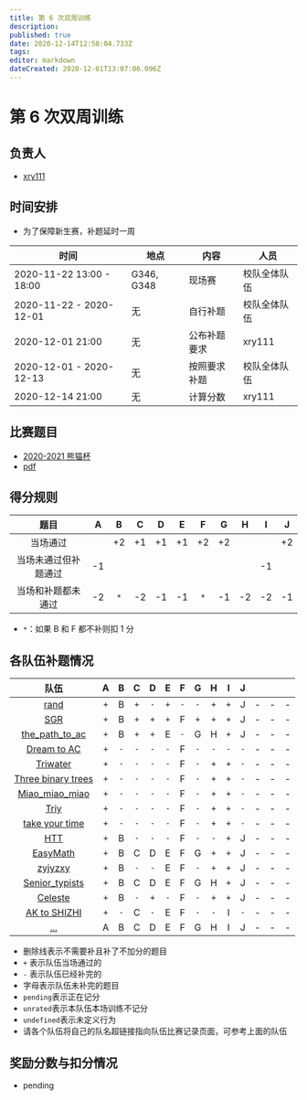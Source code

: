 ```yaml
---
title: 第 6 次双周训练
description: 
published: true
date: 2020-12-14T12:58:04.733Z
tags: 
editor: markdown
dateCreated: 2020-12-01T13:07:06.096Z
---
```


# 第 6 次双周训练

## 负责人

* [xry111](/person/xry111)

## 时间安排

* 为了保障新生赛，补题延时一周

| 时间 | 地点  | 内容 | 人员 |
|---|---|---|---|
| 2020-11-22 13:00 - 18:00 | G346, G348 | 现场赛 | 校队全体队伍 |
| 2020-11-22 - 2020-12-01 | 无 | 自行补题 | 校队全体队伍 |
| 2020-12-01 21:00 | 无 | 公布补题要求 | xry111 |
| 2020-12-01 - 2020-12-13 | 无 | 按照要求补题 | 校队全体队伍 |
| 2020-12-14 21:00 | 无 | 计算分数 | xry111 |

## 比赛题目

* [2020-2021 熊猫杯](https://codeforces.com/group/2l2uaz0vCx/contest/102870)
* [pdf](/orz-panda/2020-2021/statements.pdf)

## 得分规则
|题目|A|B|C|D|E|F|G|H|I|J|
|:-:|:-:|:-:|:-:|:-:|:-:|:-:|:-:|:-:|:-:|:-:|
|当场通过| | +2 | +1 | +1 | +1 | +2 | +2 | | | +2 |
|当场未通过但补题通过|-1| | | | | | |  | -1 | |
|当场和补题都未通过|-2| `*` |-2|-1|-1| `*` |-1|-2|-2|-1|

* `*`：如果 B 和 F 都不补则扣 1 分

## 各队伍补题情况

|队伍|A|B|C|D|E|F|G|H|I|J| | | |
|:-:|:-:|:-:|:-:|:-:|:-:|:-:|:-:|:-:|:-:|:-:|:-:|:-:|:-:|
|[rand](/nonexist)|`+`|B|`+`|`-`|`+`|`-`|`-`|`+`|`+`|J|-|-|-|
|[SGR](/team/SGR)|`+`|B|`+`|`+`|`+`|F|`+`|`+`|`+`|J|-|-|-|
|[the_path_to_ac](/nonexist)|`+`|B|`+`|`+`|E|`-`|G|H|`+`|J|-|-|-|
|[Dream to AC](/team/DreamToAc/训练记录/第六次双周训练)|`+`|`-`|`-`|`-`|`-`|F|`-`|`-`|`-`|`-`|-|-|-|
|[Triwater](/team/Triwater/TrainingRecords/2020-2021OrzPandaCupProgrammingContest)|`+`|`-`|`-`|`-`|`-`|F|`-`|`+`|`+`|`-`|-|-|-|
|[Three binary trees](/team/Three)|`+`|`-`|`-`|`-`|`-`|F|`-`|`+`|`+`|`-`|-|-|-|
|[Miao_miao_miao](/team/Miao_miao_miao/orz熊猫杯)|`+`|`-`|`-`|`-`|`-`|F|`-`|`+`|`+`|`-`|-|-|-|
|[Triy](/team/Triy/熊猫杯)|`+`|`-`|`-`|`-`|`-`|F|`-`|`+`|`+`|`-`|-|-|-|
|[take your time](/team/take-your-time/contest-records/orz_panda2020)|`+`|`-`|`-`|`-`|`-`|F|`-`|`+`|`+`|`-`|-|-|-|
|[HTT](/nonexist)|`+`|B|`-`|`-`|`-`|F|`-`|`-`|`+`|J|-|-|-|
|[EasyMath](/nonexist)|`+`|B|C|D|E|F|G|`+`|`+`|J|-|-|-|
|[zyjyzxy](/nonexist)|`+`|B|`-`|`-`|E|F|`-`|`+`|`+`|J|-|-|-|
|[Senior_typists](/nonexist)|`+`|B|C|D|E|F|G|H|`+`|J|-|-|-|
|[Celeste](/team/Celeste)|`+`|B|`-`|`+`|`-`|F|`-`|`+`|`+`|J|-|-|-|
|[AK to SHIZHI](/nonexist)|`+`|`-`|C|`-`|E|F|`-`|`-`|I|`-`|-|-|-|
|[...](/nonexist)|A|B|C|D|E|F|G|H|I|J|-|-|-|


* 删除线表示不需要补且补了不加分的题目
* `+` 表示队伍当场通过的
* `-` 表示队伍已经补完的
* 字母表示队伍未补完的题目
* `pending`表示正在记分
* `unrated`表示本队伍本场训练不记分
* `undefined`表示未定义行为
* 请各个队伍将自己的队名超链接指向队伍比赛记录页面，可参考上面的队伍

## 奖励分数与扣分情况

* pending